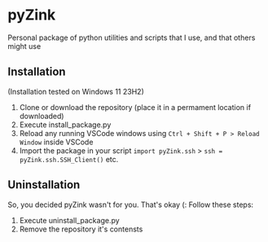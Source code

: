 # pyZink
 Personal package of python utilities and scripts that I use, and that others might use

## Installation
(Installation tested on Windows 11 23H2)
1. Clone or download the repository (place it in a permament location if downloaded)
2. Execute install_package.py
3. Reload any running VSCode windows using `Ctrl + Shift + P > Reload Window` inside VSCode
4. Import the package in your script `import pyZink.ssh` > `ssh = pyZink.ssh.SSH_Client()` etc.

## Uninstallation
So, you decided pyZink wasn't for you. That's okay (: Follow these steps:
1. Execute uninstall_package.py
1. Remove the repository it's contensts